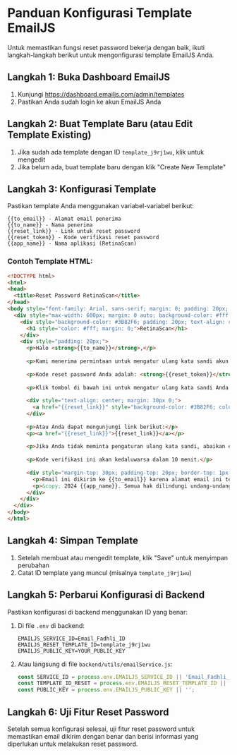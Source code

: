# Panduan Konfigurasi Template EmailJS

Untuk memastikan fungsi reset password bekerja dengan baik, ikuti langkah-langkah berikut untuk mengonfigurasi template EmailJS Anda.

## Langkah 1: Buka Dashboard EmailJS

1. Kunjungi https://dashboard.emailjs.com/admin/templates
2. Pastikan Anda sudah login ke akun EmailJS Anda

## Langkah 2: Buat Template Baru (atau Edit Template Existing)

1. Jika sudah ada template dengan ID `template_j9rj1wu`, klik untuk mengedit
2. Jika belum ada, buat template baru dengan klik "Create New Template"

## Langkah 3: Konfigurasi Template

Pastikan template Anda menggunakan variabel-variabel berikut:

```
{{to_email}} - Alamat email penerima
{{to_name}} - Nama penerima
{{reset_link}} - Link untuk reset password
{{reset_token}} - Kode verifikasi reset password
{{app_name}} - Nama aplikasi (RetinaScan)
```

### Contoh Template HTML:

```html
<!DOCTYPE html>
<html>
<head>
  <title>Reset Password RetinaScan</title>
</head>
<body style="font-family: Arial, sans-serif; margin: 0; padding: 20px; color: #333;">
  <div style="max-width: 600px; margin: 0 auto; background-color: #fff; border-radius: 10px; overflow: hidden; box-shadow: 0 4px 8px rgba(0,0,0,0.1);">
    <div style="background-color: #3B82F6; padding: 20px; text-align: center;">
      <h1 style="color: #fff; margin: 0;">RetinaScan</h1>
    </div>
    <div style="padding: 20px;">
      <p>Halo <strong>{{to_name}}</strong>,</p>
      
      <p>Kami menerima permintaan untuk mengatur ulang kata sandi akun {{app_name}} Anda.</p>
      
      <p>Kode reset password Anda adalah: <strong>{{reset_token}}</strong></p>
      
      <p>Klik tombol di bawah ini untuk mengatur ulang kata sandi Anda:</p>
      
      <div style="text-align: center; margin: 30px 0;">
        <a href="{{reset_link}}" style="background-color: #3B82F6; color: #fff; padding: 12px 24px; text-decoration: none; border-radius: 5px; font-weight: bold; display: inline-block;">Reset Password</a>
      </div>
      
      <p>Atau Anda dapat mengunjungi link berikut:</p>
      <p><a href="{{reset_link}}">{{reset_link}}</a></p>
      
      <p>Jika Anda tidak meminta pengaturan ulang kata sandi, abaikan email ini.</p>
      
      <p>Kode verifikasi ini akan kedaluwarsa dalam 10 menit.</p>
      
      <div style="margin-top: 30px; padding-top: 20px; border-top: 1px solid #eee; color: #777; font-size: 12px;">
        <p>Email ini dikirim ke {{to_email}} karena alamat email ini terdaftar di {{app_name}}.</p>
        <p>&copy; 2024 {{app_name}}. Semua hak dilindungi undang-undang.</p>
      </div>
    </div>
  </div>
</body>
</html>
```

## Langkah 4: Simpan Template

1. Setelah membuat atau mengedit template, klik "Save" untuk menyimpan perubahan
2. Catat ID template yang muncul (misalnya `template_j9rj1wu`)

## Langkah 5: Perbarui Konfigurasi di Backend

Pastikan konfigurasi di backend menggunakan ID yang benar:

1. Di file `.env` di backend:
   ```
   EMAILJS_SERVICE_ID=Email_Fadhli_ID
   EMAILJS_RESET_TEMPLATE_ID=template_j9rj1wu
   EMAILJS_PUBLIC_KEY=YOUR_PUBLIC_KEY
   ```

2. Atau langsung di file `backend/utils/emailService.js`:
   ```javascript
   const SERVICE_ID = process.env.EMAILJS_SERVICE_ID || 'Email_Fadhli_ID';
   const TEMPLATE_ID_RESET = process.env.EMAILJS_RESET_TEMPLATE_ID || 'template_j9rj1wu';
   const PUBLIC_KEY = process.env.EMAILJS_PUBLIC_KEY || '';
   ```

## Langkah 6: Uji Fitur Reset Password

Setelah semua konfigurasi selesai, uji fitur reset password untuk memastikan email dikirim dengan benar dan berisi informasi yang diperlukan untuk melakukan reset password. 